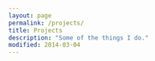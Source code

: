 ```yaml
---
layout: page
permalink: /projects/
title: Projects
description: "Some of the things I do."
modified: 2014-03-04
---
```

